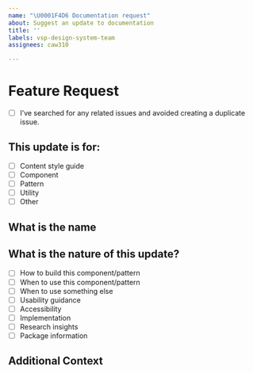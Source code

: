 ```yaml
---
name: "\U0001F4D6 Documentation request"
about: Suggest an update to documentation
title: ''
labels: vsp-design-system-team
assignees: caw310

---
```


# Feature Request

- [ ] I’ve searched for any related issues and avoided creating a duplicate issue.

## This update is for:

- [ ] Content style guide
- [ ] Component
- [ ] Pattern
- [ ] Utility
- [ ] Other

## What is the name

<!--
         Please describe the name of the component/pattern/utility, or section in the content styleguide this applies to
-->

## What is the nature of this update?

<!--
         Please provide all that apply. Not all are required.
-->

- [ ] How to build this component/pattern
- [ ] When to use this component/pattern 
- [ ] When to use something else
- [ ] Usability guidance
- [ ] Accessibility
- [ ] Implementation
- [ ] Research insights
- [ ] Package information

## Additional Context

<!--
        Add any other context or screenshots that might be helpful
-->
